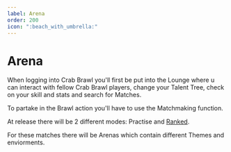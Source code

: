```yaml
---
label: Arena
order: 200
icon: ":beach_with_umbrella:"
---
```


# Arena

When logging into Crab Brawl you'll first be put into the Lounge where u can interact with fellow Crab Brawl players, change your Talent Tree, check on your skill and stats and search for Matches.

To partake in the Brawl action you'll have to use the Matchmaking function.

At release there will be 2 different modes: Practise and [Ranked](ranking_system.md).

For these matches there will be Arenas which contain different Themes and enviorments.
